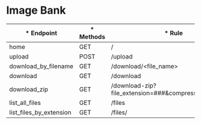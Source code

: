 # Image Bank

|* Endpoint              |* Methods |* Rule                                                 |
|------------------------|----------|-------------------------------------------------------|
|home                    |GET       |/                                                      |
|upload                  |POST      |/upload                                                |
|download_by_filename    |GET       |/download/<file_name>                                  |
|download                |GET       |/download                                              |
|download_zip            |GET       |/download-zip?file_extension=###&compression_ratio=### |
|list_all_files          |GET       |/files                                                 |
|list_files_by_extension |GET       |/files/<extension>                                     |
